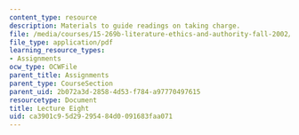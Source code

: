 ```yaml
---
content_type: resource
description: Materials to guide readings on taking charge.
file: /media/courses/15-269b-literature-ethics-and-authority-fall-2002/ca3901c95d29295484d0091683faa071_lecture8.pdf
file_type: application/pdf
learning_resource_types:
- Assignments
ocw_type: OCWFile
parent_title: Assignments
parent_type: CourseSection
parent_uid: 2b072a3d-2858-4d53-f784-a97770497615
resourcetype: Document
title: Lecture Eight
uid: ca3901c9-5d29-2954-84d0-091683faa071
---
```

